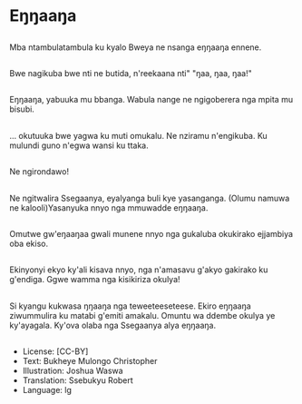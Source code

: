 # Eŋŋaaŋa

##
Mba ntambulatambula
ku kyalo Bweya ne
nsanga eŋŋaaŋa
ennene.

##
Bwe nagikuba bwe nti
ne butida, n'reekaana
nti" "ŋaa, ŋaa, ŋaa!"

##
Eŋŋaaŋa, yabuuka mu
bbanga. Wabula nange
ne ngigoberera nga
mpita mu bisubi.

##
… okutuuka bwe yagwa
ku muti omukalu.
Ne nziramu n'engikuba.
Ku mulundi guno
n'egwa wansi ku ttaka.

##
Ne ngirondawo!

##
Ne ngitwalira
Ssegaanya, eyalyanga
buli kye yasanganga.
(Olumu namuwa ne
kalooli)Yasanyuka nnyo
nga mmuwadde
eŋŋaaŋa.

##
Omutwe gw'eŋaaŋaa
gwali munene nnyo nga
gukaluba okukirako
ejjambiya oba ekiso.

##
Ekinyonyi ekyo ky'ali
kisava nnyo, nga
n'amasavu g'akyo
gakirako ku g'endiga.
Ggwe wamma nga
kisikiriza okulya!

##
Si kyangu kukwasa
ŋŋaaŋa nga
teweeteeseteese. Ekiro
eŋŋaaŋa ziwummulira
ku matabi g'emiti
amakalu.
Omuntu wa ddembe
okulya ye ky'ayagala.
Ky'ova olaba nga
Ssegaanya alya
eŋŋaaŋa.

##
* License: [CC-BY]
* Text: Bukheye Mulongo Christopher
* Illustration: Joshua Waswa
* Translation: Ssebukyu Robert
* Language: lg
